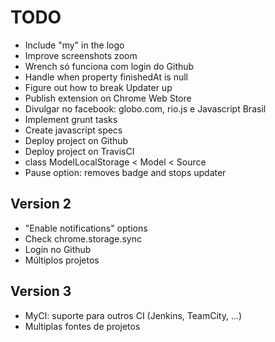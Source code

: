 # TODO

* Include "my" in the logo
* Improve screenshots zoom
* Wrench só funciona com login do Github
* Handle when property finishedAt is null
* Figure out how to break Updater up
* Publish extension on Chrome Web Store
* Divulgar no facebook: globo.com, rio.js e Javascript Brasil
* Implement grunt tasks
* Create javascript specs
* Deploy project on Github
* Deploy project on TravisCI
* class ModelLocalStorage < Model < Source
* Pause option: removes badge and stops updater


## Version 2
* "Enable notifications" options
* Check chrome.storage.sync
* Login no Github
* Múltiplos projetos


## Version 3
* MyCI: suporte para outros CI (Jenkins, TeamCity, ...)
* Multiplas fontes de projetos
